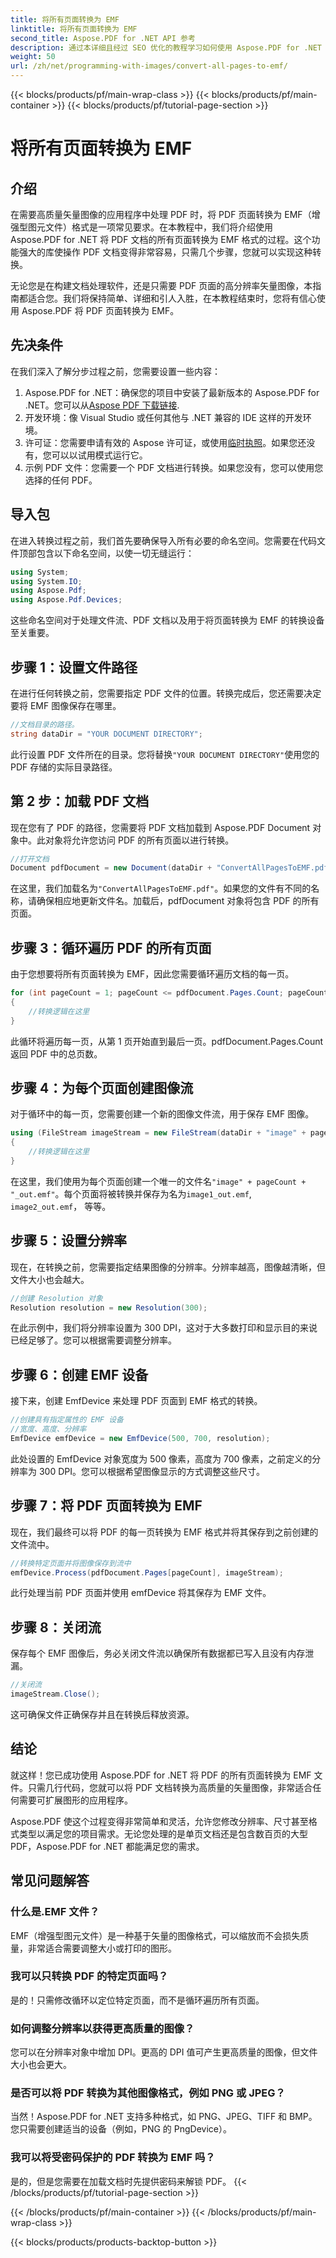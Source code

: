 ```yaml
---
title: 将所有页面转换为 EMF
linktitle: 将所有页面转换为 EMF
second_title: Aspose.PDF for .NET API 参考
description: 通过本详细且经过 SEO 优化的教程学习如何使用 Aspose.PDF for .NET 将 PDF 的所有页面转换为 EMF 格式。
weight: 50
url: /zh/net/programming-with-images/convert-all-pages-to-emf/
---
```


{{< blocks/products/pf/main-wrap-class >}}
{{< blocks/products/pf/main-container >}}
{{< blocks/products/pf/tutorial-page-section >}}

# 将所有页面转换为 EMF

## 介绍

在需要高质量矢量图像的应用程序中处理 PDF 时，将 PDF 页面转换为 EMF（增强型图元文件）格式是一项常见要求。在本教程中，我们将介绍使用 Aspose.PDF for .NET 将 PDF 文档的所有页面转换为 EMF 格式的过程。这个功能强大的库使操作 PDF 文档变得非常容易，只需几个步骤，您就可以实现这种转换。

无论您是在构建文档处理软件，还是只需要 PDF 页面的高分辨率矢量图像，本指南都适合您。我们将保持简单、详细和引人入胜，在本教程结束时，您将有信心使用 Aspose.PDF 将 PDF 页面转换为 EMF。

## 先决条件

在我们深入了解分步过程之前，您需要设置一些内容：

1.  Aspose.PDF for .NET：确保您的项目中安装了最新版本的 Aspose.PDF for .NET。您可以从[Aspose PDF 下载链接](https://releases.aspose.com/pdf/net/).
2. 开发环境：像 Visual Studio 或任何其他与 .NET 兼容的 IDE 这样的开发环境。
3. 许可证：您需要申请有效的 Aspose 许可证，或使用[临时执照](https://purchase.aspose.com/temporary-license/)。如果您还没有，您可以以试用模式运行它。
4. 示例 PDF 文件：您需要一个 PDF 文档进行转换。如果您没有，您可以使用您选择的任何 PDF。

## 导入包

在进入转换过程之前，我们首先要确保导入所有必要的命名空间。您需要在代码文件顶部包含以下命名空间，以使一切无缝运行：

```csharp
using System;
using System.IO;
using Aspose.Pdf;
using Aspose.Pdf.Devices;
```

这些命名空间对于处理文件流、PDF 文档以及用于将页面转换为 EMF 的转换设备至关重要。

## 步骤 1：设置文件路径

在进行任何转换之前，您需要指定 PDF 文件的位置。转换完成后，您还需要决定要将 EMF 图像保存在哪里。

```csharp
//文档目录的路径。
string dataDir = "YOUR DOCUMENT DIRECTORY";
```

此行设置 PDF 文件所在的目录。您将替换`"YOUR DOCUMENT DIRECTORY"`使用您的 PDF 存储的实际目录路径。

## 第 2 步：加载 PDF 文档

现在您有了 PDF 的路径，您需要将 PDF 文档加载到 Aspose.PDF Document 对象中。此对象将允许您访问 PDF 的所有页面以进行转换。

```csharp
//打开文档
Document pdfDocument = new Document(dataDir + "ConvertAllPagesToEMF.pdf");
```

在这里，我们加载名为`"ConvertAllPagesToEMF.pdf"`。如果您的文件有不同的名称，请确保相应地更新文件名。加载后，pdfDocument 对象将包含 PDF 的所有页面。

## 步骤 3：循环遍历 PDF 的所有页面

由于您想要将所有页面转换为 EMF，因此您需要循环遍历文档的每一页。

```csharp
for (int pageCount = 1; pageCount <= pdfDocument.Pages.Count; pageCount++)
{
    //转换逻辑在这里
}
```

此循环将遍历每一页，从第 1 页开始直到最后一页。pdfDocument.Pages.Count 返回 PDF 中的总页数。

## 步骤 4：为每个页面创建图像流

对于循环中的每一页，您需要创建一个新的图像文件流，用于保存 EMF 图像。

```csharp
using (FileStream imageStream = new FileStream(dataDir + "image" + pageCount + "_out" + ".emf", FileMode.Create))
{
    //转换逻辑在这里
}
```

在这里，我们使用为每个页面创建一个唯一的文件名`"image" + pageCount + "_out.emf"`。每个页面将被转换并保存为名为`image1_out.emf`, `image2_out.emf`， 等等。

## 步骤 5：设置分辨率

现在，在转换之前，您需要指定结果图像的分辨率。分辨率越高，图像越清晰，但文件大小也会越大。

```csharp
//创建 Resolution 对象
Resolution resolution = new Resolution(300);
```

在此示例中，我们将分辨率设置为 300 DPI，这对于大多数打印和显示目的来说已经足够了。您可以根据需要调整分辨率。

## 步骤 6：创建 EMF 设备

接下来，创建 EmfDevice 来处理 PDF 页面到 EMF 格式的转换。

```csharp
//创建具有指定属性的 EMF 设备
//宽度、高度、分辨率
EmfDevice emfDevice = new EmfDevice(500, 700, resolution);
```

此处设置的 EmfDevice 对象宽度为 500 像素，高度为 700 像素，之前定义的分辨率为 300 DPI。您可以根据希望图像显示的方式调整这些尺寸。

## 步骤 7：将 PDF 页面转换为 EMF

现在，我们最终可以将 PDF 的每一页转换为 EMF 格式并将其保存到之前创建的文件流中。

```csharp
//转换特定页面并将图像保存到流中
emfDevice.Process(pdfDocument.Pages[pageCount], imageStream);
```

此行处理当前 PDF 页面并使用 emfDevice 将其保存为 EMF 文件。

## 步骤 8：关闭流

保存每个 EMF 图像后，务必关闭文件流以确保所有数据都已写入且没有内存泄漏。

```csharp
//关闭流
imageStream.Close();
```

这可确保文件正确保存并且在转换后释放资源。

## 结论

就这样！您已成功使用 Aspose.PDF for .NET 将 PDF 的所有页面转换为 EMF 文件。只需几行代码，您就可以将 PDF 文档转换为高质量的矢量图像，非常适合任何需要可扩展图形的应用程序。

Aspose.PDF 使这个过程变得非常简单和灵活，允许您修改分辨率、尺寸甚至格式类型以满足您的项目需求。无论您处理的是单页文档还是包含数百页的大型 PDF，Aspose.PDF for .NET 都能满足您的需求。

## 常见问题解答

### 什么是.EMF 文件？
EMF（增强型图元文件）是一种基于矢量的图像格式，可以缩放而不会损失质量，非常适合需要调整大小或打印的图形。

### 我可以只转换 PDF 的特定页面吗？
是的！只需修改循环以定位特定页面，而不是循环遍历所有页面。

### 如何调整分辨率以获得更高质量的图像？
您可以在分辨率对象中增加 DPI。更高的 DPI 值可产生更高质量的图像，但文件大小也会更大。

### 是否可以将 PDF 转换为其他图像格式，例如 PNG 或 JPEG？
当然！Aspose.PDF for .NET 支持多种格式，如 PNG、JPEG、TIFF 和 BMP。您只需要创建适当的设备（例如，PNG 的 PngDevice）。

### 我可以将受密码保护的 PDF 转换为 EMF 吗？
是的，但是您需要在加载文档时先提供密码来解锁 PDF。
{{< /blocks/products/pf/tutorial-page-section >}}

{{< /blocks/products/pf/main-container >}}
{{< /blocks/products/pf/main-wrap-class >}}

{{< blocks/products/products-backtop-button >}}
